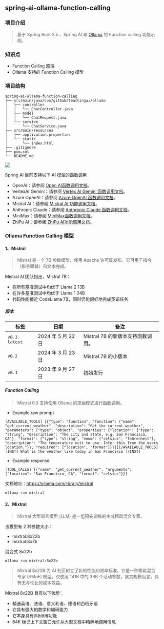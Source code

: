 ## spring-ai-ollama-function-calling

### 项目介绍

> 基于 Spring Boot 3.x 、Spring AI 和 [Ollama](https://ollama.com/) 的 Function calling 功能示例。

### 知识点

- Function Calling 原理
- Ollama 支持的 Function Calling 模型

### 项目结构

```
spring-ai-ollama-function-calling
├── src/main/java/com/github/teachingai/ollama
│   ├── controller
│   │   └── ChatController.java
│   ├── model
│   │   └── ChatRequest.java
│   └── service
│       └── ChatService.java
├── src/main/resources
│   ├── application.properties
│   └── static
│       └── index.html
├── .gitignore
├── pom.xml
└── README.md
```

![](/function_calling.png)
 
Spring AI 目前支持以下 AI 模型的函数调用

- OpenAI：请参阅 [Open AI函数调用文档](https://docs.spring.io/spring-ai/reference/api/chat/functions/openai-chat-functions.html)。
- VertexAI Gemini：请参阅 [Vertex AI Gemini 函数调用文档](https://docs.spring.io/spring-ai/reference/api/chat/functions/vertexai-gemini-chat-functions.html)。
- Azure OpenAI：请参阅 [Azure OpenAI 函数调用文档](https://docs.spring.io/spring-ai/reference/api/chat/functions/azure-open-ai-chat-functions.html)。
- Mistral AI：请参阅 [Mistral AI 功能调用文档](https://docs.spring.io/spring-ai/reference/api/chat/functions/mistralai-chat-functions.html)。
- Anthropic Claude：请参阅 [Anthropic Claude 函数调用文档](https://docs.spring.io/spring-ai/reference/api/chat/functions/anthropic-chat-functions.html)。
- MiniMax：请参阅 [MiniMax函数调用文档](https://docs.spring.io/spring-ai/reference/api/chat/functions/minimax-chat-functions.html)。
- ZhiPu AI：请参阅 [ZhiPu AI功能调用文档](https://docs.spring.io/spring-ai/reference/api/chat/functions/zhipuai-chat-functions.html)。

### Ollama Function Calling 模型

#### 1、Mistral

> Mistral 是一个 7B 参数模型，使用 Apache 许可证发布。它可用于指令（指令跟踪）和文本完成。

Mistral AI 团队指出，Mistral 7B：

- 在所有基准测试中均优于 Llama 2 13B
- 在许多基准测试中均优于 Llama 1 34B
- 代码性能接近 CodeLlama 7B，同时仍能很好地完成英语任务

##### 版本

| 标签             | 日期             | 备注                     |
|-----------------|-----------------|------------------------|
| `v0.3` `latest` | 2024 年 5 月 22 日 | Mistral 7B 的新版本支持函数调用。 |
| `v0.2`          | 2024 年 3 月 23 日 | Mistral 7B 的小版本        |
| `v0.1`          | 2023 年 9 月 27 日 | 初始发行                   |

##### Function Calling

> Mistral 0.3 支持使用 Ollama 的原始模式进行函数调用。

- Example raw prompt
```
[AVAILABLE_TOOLS] [{"type": "function", "function": {"name": "get_current_weather", "description": "Get the current weather", "parameters": {"type": "object", "properties": {"location": {"type": "string", "description": "The city and state, e.g. San Francisco, CA"}, "format": {"type": "string", "enum": ["celsius", "fahrenheit"], "description": "The temperature unit to use. Infer this from the users location."}}, "required": ["location", "format"]}}}][/AVAILABLE_TOOLS][INST] What is the weather like today in San Francisco [/INST]
```
- Example response
```
[TOOL_CALLS] [{"name": "get_current_weather", "arguments": {"location": "San Francisco, CA", "format": "celsius"}}]
```

文档地址：https://ollama.com/library/mistral

```shell
ollama run mistral
```

#### 2、Mixtral

> Mixtral 大型语言模型 (LLM) 是一组预先训练的生成稀疏混合专家。

该模型有 2 种参数大小：

- mixtral:8x22b
- mixtral:8x7b

混合式 8x22b

```shell
ollama run mixtral:8x22b
```

> Mixtral 8x22B 为 AI 社区树立了新的性能和效率标准。它是一种稀疏混合专家 (SMoE) 模型，仅使用 141B 中的 39B 个活动参数，就其规模而言，具有无与伦比的成本效益。

Mixtral 8x22B 具有以下优势：

- 精通英语、法语、意大利语、德语和西班牙语
- 它具有强大的数学和编码能力
- 它本身具有`函数调用`功能
- 64K 标记上下文窗口允许从大型文档中精确地调用信息